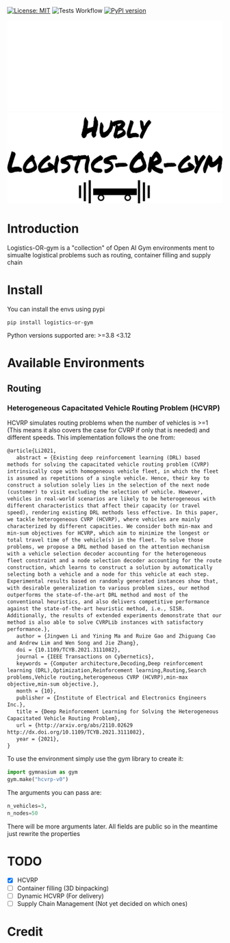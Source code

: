
[![License: MIT](https://img.shields.io/badge/License-MIT-yellow.svg)](https://opensource.org/licenses/MIT)
![Tests Workflow](https://github.com/HublyGroup/logistics-or-gym/actions/workflows/python-app.yml/badge.svg?kill_cache=1)
 [![PyPI version](https://badge.fury.io/py/logistics-or-gym.svg?kill_cache=1)](https://badge.fury.io/py/logistics-or-gym?kill_cache=1)

![Logo](img/4x/logo2.png#gh-dark-mode-only)
![LogoBlack](img/4x/logo-black.png#gh-light-mode-only)

# Introduction
Logistics-OR-gym is a "collection" of Open AI Gym environments ment to simualte logistical problems such as routing, 
container filling and supply chain 
# Install
You can install the envs using pypi
````shell
pip install logistics-or-gym
````
Python versions supported are: >=3.8 <3.12

# Available Environments
## Routing
### Heterogeneous Capacitated Vehicle Routing Problem (HCVRP)
HCVRP simulates routing problems when the number of vehicles is >=1 (This means it also covers the case for CVRP if only
that is needed) and different speeds. This implementation follows the one from:
````cite
@article{Li2021,
   abstract = {Existing deep reinforcement learning (DRL) based methods for solving the capacitated vehicle routing problem (CVRP) intrinsically cope with homogeneous vehicle fleet, in which the fleet is assumed as repetitions of a single vehicle. Hence, their key to construct a solution solely lies in the selection of the next node (customer) to visit excluding the selection of vehicle. However, vehicles in real-world scenarios are likely to be heterogeneous with different characteristics that affect their capacity (or travel speed), rendering existing DRL methods less effective. In this paper, we tackle heterogeneous CVRP (HCVRP), where vehicles are mainly characterized by different capacities. We consider both min-max and min-sum objectives for HCVRP, which aim to minimize the longest or total travel time of the vehicle(s) in the fleet. To solve those problems, we propose a DRL method based on the attention mechanism with a vehicle selection decoder accounting for the heterogeneous fleet constraint and a node selection decoder accounting for the route construction, which learns to construct a solution by automatically selecting both a vehicle and a node for this vehicle at each step. Experimental results based on randomly generated instances show that, with desirable generalization to various problem sizes, our method outperforms the state-of-the-art DRL method and most of the conventional heuristics, and also delivers competitive performance against the state-of-the-art heuristic method, i.e., SISR. Additionally, the results of extended experiments demonstrate that our method is also able to solve CVRPLib instances with satisfactory performance.},
   author = {Jingwen Li and Yining Ma and Ruize Gao and Zhiguang Cao and Andrew Lim and Wen Song and Jie Zhang},
   doi = {10.1109/TCYB.2021.3111082},
   journal = {IEEE Transactions on Cybernetics},
   keywords = {Computer architecture,Decoding,Deep reinforcement learning (DRL),Optimization,Reinforcement learning,Routing,Search problems,Vehicle routing,heterogeneous CVRP (HCVRP),min-max objective,min-sum objective.},
   month = {10},
   publisher = {Institute of Electrical and Electronics Engineers Inc.},
   title = {Deep Reinforcement Learning for Solving the Heterogeneous Capacitated Vehicle Routing Problem},
   url = {http://arxiv.org/abs/2110.02629 http://dx.doi.org/10.1109/TCYB.2021.3111082},
   year = {2021},
}
````
To use the environment simply use the gym library to create it:
````python
import gymnasium as gym
gym.make("hcvrp-v0")
````
The arguments you can pass are: 
````python
n_vehicles=3, 
n_nodes=50
````

There will be more arguments later. All fields are public so in the meantime just rewrite the properties

# TODO
- [X] HCVRP
- [ ] Container filling (3D binpacking)
- [ ] Dynamic HCVRP (For delivery)
- [ ] Supply Chain Management (Not yet decided on which ones)
# Credit
